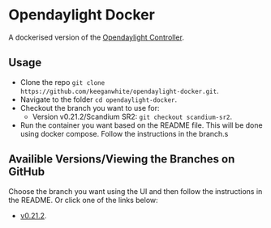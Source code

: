 # Opendaylight Docker
A dockerised version of the [Opendaylight Controller](https://www.opendaylight.org/).

## Usage
- Clone the repo `git clone https://github.com/keeganwhite/opendaylight-docker.git`.
- Navigate to the folder `cd opendaylight-docker`.
- Checkout the branch you want to use for:
    - Version v0.21.2/Scandium SR2: `git checkout scandium-sr2`.
 - Run the container you want based on the README file. This will be done using docker compose. Follow the instructions in the branch.s     

## Availible Versions/Viewing the Branches on GitHub
Choose the branch you want using the UI and then follow the instructions in the README. Or click one of the links below:

- [v0.21.2](https://github.com/keeganwhite/opendaylight-docker/tree/scandium-sr2).
